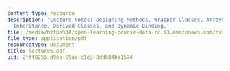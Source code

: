```yaml
---
content_type: resource
description: 'Lecture Notes: Designing Methods, Wrapper Classes, Arrays, Packages,
  Inheritance, Derived Classes, and Dynamic Binding.'
file: /media/https%3A/open-learning-course-data-rc.s3.amazonaws.com/hst-952-computing-for-biomedical-scientists-fall-2002/2fff8255d9ea69aac1e30dd684ba1574_lecture6.pdf
file_type: application/pdf
resourcetype: Document
title: lecture6.pdf
uid: 2fff8255-d9ea-69aa-c1e3-0dd684ba1574
---
```

